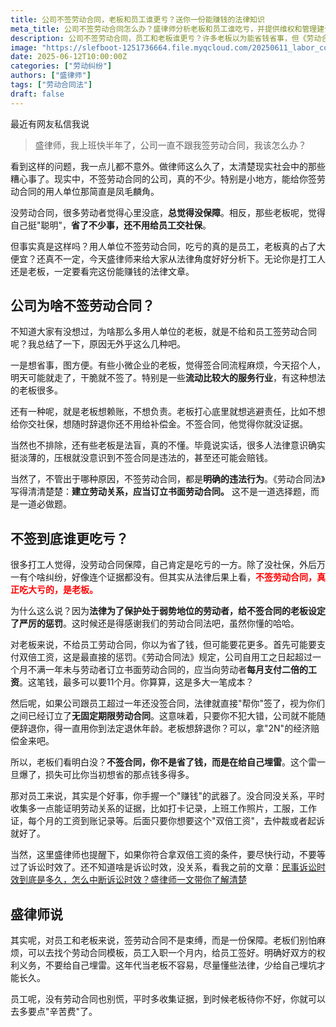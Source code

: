 ```yaml
---
title: 公司不签劳动合同，老板和员工谁更亏？送你一份能赚钱的法律知识
meta_title: 公司不签劳动合同怎么办？盛律师分析老板和员工谁吃亏，并提供维权和管理建议
description: 公司不签劳动合同，员工和老板谁更亏？许多老板以为能省钱省事，但《劳动合同法》的规定可能让你得不偿失。本文详细分析了不签劳动合同的法律后果：老板或将支付高达11个月的双倍工资，甚至被迫签订无固定期限劳动合同，极大增加用工成本。对于员工，这反而是维权"赚钱"的机会。盛律师将教你如何有效收集劳动关系证据（如工资流水、打卡记录），在必要时争取双倍工资赔偿。这篇法律科普文章旨在帮助劳资双方明晰权利义务，规避法律风险。
image: "https://slefboot-1251736664.file.myqcloud.com/20250611_labor_contract.webp"
date: 2025-06-12T10:00:00Z
categories: ["劳动纠纷"]
authors: ["盛律师"]
tags: ["劳动合同法"]
draft: false
---
```


最近有网友私信我说

> 盛律师，我上班快半年了，公司一直不跟我签劳动合同，我该怎么办？

看到这样的问题，我一点儿都不意外。做律师这么久了，太清楚现实社会中的那些糟心事了。现实中，不签劳动合同的公司，真的不少。特别是小地方，能给你签劳动合同的用人单位那简直是凤毛麟角。

没劳动合同，很多劳动者觉得心里没底，**总觉得没保障**。相反，那些老板呢，觉得自己挺"聪明"，**省了不少事，还不用给员工交社保**。

但事实真是这样吗？用人单位不签劳动合同，吃亏的真的是员工，老板真的占了大便宜？还真不一定，今天盛律师来给大家从法律角度好好分析下。无论你是打工人还是老板，一定要看完这份能赚钱的法律文章。

## 公司为啥不签劳动合同？

不知道大家有没想过，为啥那么多用人单位的老板，就是不给和员工签劳动合同呢？我总结了一下，原因无外乎这么几种吧。

一是想省事，图方便。有些小微企业的老板，觉得签合同流程麻烦，今天招个人，明天可能就走了，干脆就不签了。特别是一些**流动比较大的服务行业**，有这种想法的老板很多。

还有一种呢，就是老板想赖账，不想负责。老板打心底里就想逃避责任，比如不想给你交社保，想随时辞退你还不用给补偿金。不签合同，他觉得你就没证据。

当然也不排除，还有些老板是法盲，真的不懂。毕竟说实话，很多人法律意识确实挺淡薄的，压根就没意识到不签合同是违法的，甚至还可能会赔钱。

当然了，不管出于哪种原因，不签劳动合同，都是**明确的违法行为**。《劳动合同法》写得清清楚楚：**建立劳动关系，应当订立书面劳动合同。** 这不是一道选择题，而是一道必做题。

## 不签到底谁更吃亏？

很多打工人觉得，没劳动合同保障，自己肯定是吃亏的一方。除了没社保，外后万一有个啥纠纷，好像连个证据都没有。但其实从法律后果上看，**<span style="color: red;">不签劳动合同，真正吃大亏的，是老板。</span>**

为什么这么说？因为**法律为了保护处于弱势地位的劳动者，给不签合同的老板设定了严厉的惩罚**。这时候还是得感谢我们的劳动合同法吧，虽然你懂的哈哈。

对老板来说，不给员工劳动合同，你以为省了钱，但可能要花更多。首先可能要支付双倍工资，这是最直接的惩罚。《劳动合同法》规定，公司自用工之日起超过一个月不满一年未与劳动者订立书面劳动合同的，应当向劳动者**每月支付二倍的工资**。这笔钱，最多可以要11个月。你算算，这是多大一笔成本？

然后呢，如果公司跟员工超过一年还没签合同，法律就直接"帮你"签了，视为你们之间已经订立了**无固定期限劳动合同**。这意味着，只要你不犯大错，公司就不能随便辞退你，得一直用你到法定退休年龄。老板想辞退你？可以，拿"2N"的经济赔偿金来吧。

所以，老板们看明白没？**不签合同，你不是省了钱，而是在给自己埋雷**。这个雷一旦爆了，损失可比你当初想省的那点钱多得多。

那对员工来说，其实是个好事，你手握一个"赚钱"的武器了。没合同没关系，平时收集多一点能证明劳动关系的证据，比如打卡记录，上班工作照片，工服，工作证，每个月的工资到账记录等。后面只要你想要这个"双倍工资"，去仲裁或者起诉就好了。

当然，这里盛律师也提醒下，如果你符合拿双倍工资的条件，要尽快行动，不要等过了诉讼时效了。还不知道啥是诉讼时效，没关系，看我之前的文章：[民事诉讼时效到底是多久，怎么中断诉讼时效？盛律师一文带你了解清楚](https://shenglvshi.cn/statute_of_limitations)

## 盛律师说

其实呢，对员工和老板来说，签劳动合同不是束缚，而是一份保障。老板们别怕麻烦，可以去找个劳动合同模板，员工入职一个月内，给员工签好。明确好双方的权利义务，不要给自己埋雷。这年代当老板不容易，尽量懂些法律，少给自己埋坑才能长久。

员工呢，没有劳动合同也别慌，平时多收集证据，到时候老板待你不好，你就可以去多要点"辛苦费"了。